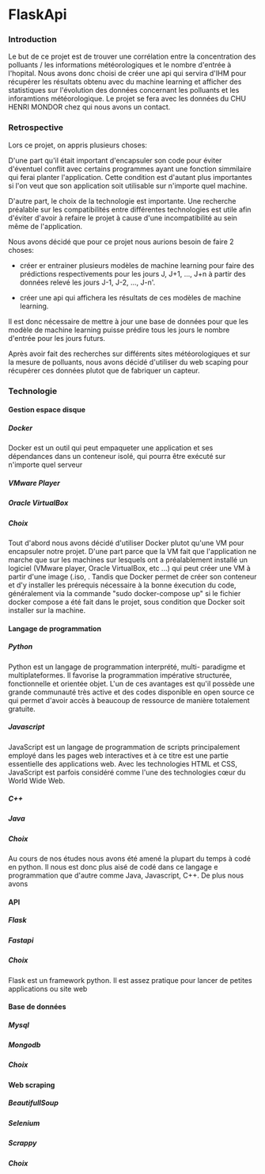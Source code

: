 # FlaskApi

### Introduction

Le but de ce projet est de trouver une corrélation entre la concentration des polluants / les informations météorologiques et le nombre d'entrée à l'hopital.
Nous avons donc choisi de créer une api qui servira d'IHM pour récupérer les résultats obtenu avec du machine learning et afficher des statistiques sur l'évolution des données concernant les polluants et les inforamtions météorologique.
Le projet se fera avec les données du CHU HENRI MONDOR chez qui nous avons un contact.

### Retrospective

Lors ce projet, on appris plusieurs choses:

D'une part qu'il était important d'encapsuler son code pour éviter d'éventuel conflit avec certains programmes ayant une fonction simmilaire qui ferai planter l'application. Cette condition est d'autant plus importantes si l'on veut que son application soit utilisable sur n'importe quel machine.

D'autre part, le choix de la technologie est importante. Une recherche préalable sur les compatibilités entre différentes technologies est utile afin d'éviter d'avoir à refaire le projet à cause d'une incompatibilité au sein même de l'application.

Nous avons décidé que pour ce projet nous aurions besoin de faire 2 choses:

- créer er entrainer plusieurs modèles de machine learning pour faire des prédictions respectivements pour les jours J, J+1, ..., J+n à partir des données relevé les jours J-1, J-2, ..., J-n'.

- créer une api qui affichera les résultats de ces modèles de machine learning.

Il est donc nécessaire de mettre à jour une base de données pour que les modèle de machine learning puisse prédire tous les jours le nombre d'entrée pour les jours futurs.

Après avoir fait des recherches sur différents sites météorologiques et sur la mesure de polluants, nous avons décidé d'utiliser du web scaping pour récupérer ces données plutot que de fabriquer un capteur.

### Technologie


#### Gestion espace disque

##### Docker

Docker est un outil qui peut empaqueter une application et ses dépendances dans un conteneur isolé, qui pourra être exécuté sur n'importe quel serveur

##### VMware Player



##### Oracle VirtualBox

##### Choix
Tout d'abord nous avons décidé d'utiliser Docker plutot qu'une VM pour encapsuler notre projet.
D'une part parce que la VM fait que l'application ne marche que sur les machines sur lesquels ont a préalablement installé un logiciel (VMware player, Oracle VirtualBox, etc ...) qui peut créer une VM à partir d'une image (.iso, .
Tandis que Docker permet de créer son conteneur et d'y installer les prérequis nécessaire à la bonne éxecution du code, généralement via la commande "sudo docker-compose up" si le fichier docker compose a été fait dans le projet, sous condition que Docker soit installer sur la machine.


#### Langage de programmation

##### Python

Python est un langage de programmation interprété, multi- paradigme et multiplateformes. Il favorise la programmation impérative structurée, fonctionnelle et orientée objet.
L'un de ces avantages est qu'il possède une grande communauté très active et des codes disponible en open source ce qui permet d'avoir accès à beaucoup de ressource de manière totalement gratuite.

##### Javascript

JavaScript est un langage de programmation de scripts principalement employé dans les pages web interactives et à ce titre est une partie essentielle des applications web. Avec les technologies HTML et CSS, JavaScript est parfois considéré comme l'une des technologies cœur du World Wide Web.

##### C++

##### Java

##### Choix

Au cours de nos études nous avons été amené la plupart du temps à codé en python.
Il nous est donc plus aisé de codé dans ce langage e programmation que d'autre comme Java, Javascript, C++.
De plus nous avons 


#### API

##### Flask

##### Fastapi

##### Choix
Flask est un framework python. Il est assez pratique pour lancer de petites applications ou site web


#### Base de données

##### Mysql

##### Mongodb

##### Choix


#### Web scraping

##### BeautifullSoup

##### Selenium

##### Scrappy

##### Choix
